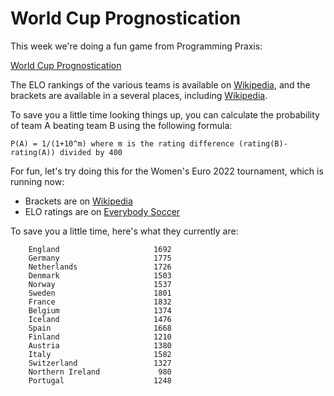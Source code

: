 # World Cup Prognostication #

This week we're doing a fun game from Programming Praxis:

[World Cup Prognostication](https://programmingpraxis.com/2010/06/29/world-cup-prognostication/)

The ELO rankings of the various teams is available on [Wikipedia](https://en.wikipedia.org/wiki/World_Football_Elo_Ratings),
and the brackets are available in a several places, including [Wikipedia](https://en.wikipedia.org/wiki/2018_FIFA_World_Cup#Schedule).

To save you a little time looking things up, you can calculate the probability of team A beating team B using the
following formula:

    P(A) = 1/(1+10^m) where m is the rating difference (rating(B)-rating(A)) divided by 400

For fun, let's try doing this for the Women's Euro 2022 tournament, which is running now:

- Brackets are on [Wikipedia](https://en.wikipedia.org/wiki/UEFA_Women%27s_Euro_2022)
- ELO ratings are on [Everybody Soccer](https://everybodysoccer.com/even-the-goalkeepers-like-to/2016/8/20/womens-international-football-elo-ratings)

To save you a little time, here's what they currently are:

```
    England                     1692
    Germany                     1775
    Netherlands                 1726
    Denmark                     1503
    Norway                      1537
    Sweden                      1801
    France                      1832
    Belgium                     1374
    Iceland                     1476
    Spain                       1668
    Finland                     1210
    Austria                     1380
    Italy                       1582
    Switzerland                 1327
    Northern Ireland             980
    Portugal                    1248
```